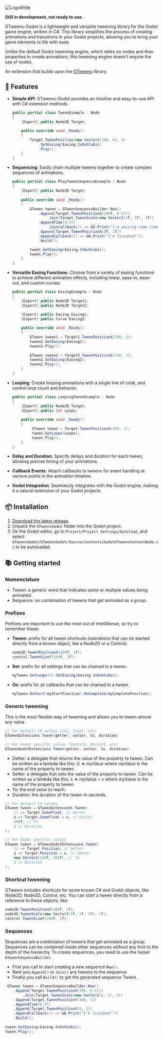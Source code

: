 ![LogoWide](https://github.com/Guillemsc/GTweensGodot/assets/17142208/704636fa-27da-42c3-b9c5-a5bc6e6a870c)

**Still in development, not ready to use.**

GTweens-Godot is a lightweight and versatile tweening library for the Godot game engine, written in C#. 
This library simplifies the process of creating animations and transitions in your Godot projects, allowing you to bring your game elements to life with ease.

Unlike the default Godot tweening engine, which relies on nodes and their properties to create animations, this tweening engine doesn't require the use of nodes. 

An extension that builds upon the [GTweens](https://github.com/Guillemsc/GTweens) library.

## 🤜 Features
- **Simple API**: GTweens-Godot provides an intuitive and easy-to-use API with C# extension methods.
    ```csharp
    public partial class TweenExample : Node
    {
        [Export] public Node2D Target;
		
        public override void _Ready()
        {
            Target.TweenPosition(new Vector2(100, 0), 3)
                .SetEasing(Easing.InOutCubic)
                .Play();
        }
    }
    ```

- **Sequencing**: Easily chain multiple tweens together to create complex sequences of animations.
    ```csharp
    public partial class PlayTweenSequenceExample : Node
    {
        [Export] public Node2D Target;
		
        public override void _Ready()
        {
            GTween tween = GTweenSequenceBuilder.New()
                .Append(Target.TweenPositionX(100f, 0.5f))
                    .Join(Target.TweenScale(new Vector2(2f, 2f), 1f))
                .AppendTime(0.5f)
                    .JoinCallback(() => GD.Print("I'm waiting some time!"))
                .Append(Target.TweenPositionX(0f, 1f))
                .AppendCallback(() => GD.Print("I'm finished!"))
                .Build();

            tween.SetEasing(Easing.InOutCubic);
            tween.Play();
        }
    }
    ```

- **Versatile Easing Functions**: Choose from a variety of easing functions to achieve different animation effects, including linear, ease-in, ease-out, and custom curves.
    ```csharp
    public partial class EasingExample : Node
    {
        [Export] public Node2D Target1;
        [Export] public Node2D Target2;
	
        [Export] public Easing Easing1;
        [Export] public Curve Easing2;
		
        public override void _Ready()
        {
            GTween tween1 = Target1.TweenPositionX(100, 3);
            tween1.SetEasing(Easing1);
            tween1.Play();
	        
            GTween tween2 = Target2.TweenPositionX(100, 3);
            tween2.SetEasing(Easing2);
            tween2.Play();
        }
    }
    ```
  
- **Looping**: Create looping animations with a single line of code, and control loop count and behavior.
    ```csharp
    public partial class LoopingTweenExample : Node
    {
        [Export] public Node2D Target;
        [Export] public int Loops;
		
        public override void _Ready()
        {
             GTween tween = Target.TweenPositionX(150, 1);
             tween.SetLoops(Loops);
             tween.Play();
        }
    }
    ```
  
- **Delay and Duration**: Specify delays and duration for each tween, allowing precise timing of your animations.
- **Callback Events**: Attach callbacks to tweens for event handling at various points in the animation timeline.
- **Godot Integration**: Seamlessly integrates with the Godot engine, making it a natural extension of your Godot projects.

## 📦 Installation
1. [Download the latest release](https://github.com/Guillemsc/GTweensGodot/releases/latest).
2. Unpack the `GTweensGodot` folder into the Godot project.
3. On the Godot editor, go to `Project/Project Settings/Autoload`, and select `GTweensGodot/GTweensGodot/Source/Contexts/GodotGTweensContextNode.cs` to be autoloaded.

## 📚 Getting started
### Nomenclature
- Tween: a generic word that indicates some or multiple values being animated.
- Sequence: an combination of tweens that get animated as a group.

### Prefixes
Prefixes are important to use the most out of IntelliSense, so try to remember these:
- **Tween**: prefix for all tween shortcuts (operations that can be started directly from a known object, like a Node2D or a Control).
    ```csharp
    node2D.TweenPositionX(100f, 1f);
    control.TweenSizeY(200f, 2f);
    ```
- **Set**: prefix for all settings that can be chained to a tween.
    ```csharp
    myTween.SetLoops(4).SetEasing(Easing.InOutCubic);
    ```
- **On**: prefix for all callbacks that can be chained to a tween.
    ```csharp
    myTween.OnStart(myStartFunction).OnComplete(myCompleteFunction);
    ```
 
### Generic tweening
This is the most flexible way of tweening and allows you to tween almost any value.
```csharp
// For default C# values (int, float, etc)
GTweenExtensions.Tween(getter, setter, to, duration)

// For Godot specific values (Vector2, Vector3, etc)
GTweenGodotExtensions.Tween(getter, setter, to, duration)
```
- Getter: a delegate that returns the value of the property to tween. Can be written as a lambda like this: () => myValue
where myValue is the name of the property to tween.
- Setter: a delegate that sets the value of the property to tween. Can be written as a lambda like this: x => myValue = x
where myValue is the name of the property to tween.
- To: the end value to reach.
- Duration: the duration of the tween in seconds.
  
```csharp
// For default C# values
GTween tween = GTweenExtensions.Tween(
    () => Target.SomeFloat, // Getter
    x => Target.SomeFloat = x, // Setter
    100f, // To
    1 // Duration
);

// For Godot specific values
GTween tween = GTweenGodotExtensions.Tween(
    () => Target.Position, // Getter
    x => Target.Position = x, // Setter
    new Vector2(100f, 100f), // To
    1 // Duration
);
```

### Shortcut tweening
GTweem includes shortcuts for some known C# and Godot objects, like Node2D, Node3D, Control, etc. You can start a tween directly from a reference to these objects, like:
```csharp
node2D.TweenPositionX(100f, 1f);
node3D.TweenScale(new Vector3(2f, 2f, 2f), 1f);
﻿﻿﻿﻿﻿﻿﻿﻿control.TweenSizeY(200f, 2f);
```

### Sequences
Sequences are a combination of tweens that get animated as a group. 
Sequences can be contained inside other sequences without any limit to the depth of the hierarchy.
To create sequences, you need to use the helper `GTweenSequenceBuilder`.
- First you call to start creating a new sequence `New()`.
- Next you `Append()` or `Join()` any tweens to the sequence.
- Finally you call `Build()` to get the generated sequence Tween.
```csharp
 GTween tween = GTweenSequenceBuilder.New()
    .Append(Target.TweenPositionX(100, 0.5f))
        .Join(Target.TweenScale(new Vector2(2, 2), 1))
    .Append(Target.TweenPositionY(100, 1))
    .AppendTime(0.5f)
    .Append(Target.TweenPositionX(0, 1))
    .AppendCallback(() => GD.Print("I'm finished!"))
    .Build();
        
tween.SetEasing(Easing.InOutCubic);
tween.Play();
```
 
